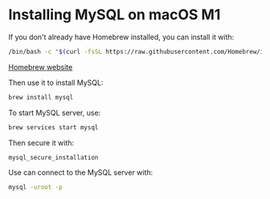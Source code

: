 # Installing MySQL on macOS M1

If you don't already have Homebrew installed, you can install it with:

```bash
/bin/bash -c "$(curl -fsSL https://raw.githubusercontent.com/Homebrew/install/HEAD/install.sh)"
```

[Homebrew website](https://brew.sh/)

Then use it to install MySQL:

```bash
brew install mysql
```

To start MySQL server, use:

```bash
brew services start mysql
```

Then secure it with:

```bash
mysql_secure_installation
```

Use can connect to the MySQL server with:

```bash
mysql -uroot -p
```


